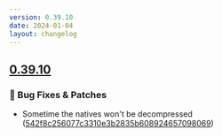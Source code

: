 ```yaml
---
version: 0.39.10
date: 2024-01-04
layout: changelog
---
```

## [0.39.10](#0.39.10)
### 🐛 Bug Fixes & Patches

- Sometime the natives won't be decompressed ([542f8c256077c3310e3b2835b608924657098069](https://github.com/Voxelum/x-minecraft-launcher/commit/542f8c256077c3310e3b2835b608924657098069))
